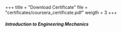 +++
title = "Download Certificate"
file = "certificates/coursera_certificate.pdf"
weigth = 3
+++
##### Introduction to Engineering Mechanics